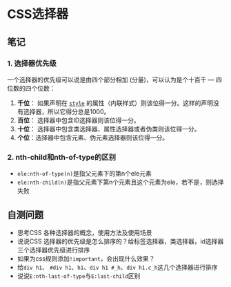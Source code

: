 # CSS选择器

## 笔记

### 1. 选择器优先级

一个选择器的优先级可以说是由四个部分相加 (分量)，可以认为是个十百千 — 四位数的四个位数：

1. **千位**： 如果声明在 [`style`](https://developer.mozilla.org/zh-CN/docs/Web/HTML/Global_attributes#attr-style) 的属性（内联样式）则该位得一分。这样的声明没有选择器，所以它得分总是1000。
2. **百位**： 选择器中包含ID选择器则该位得一分。
3. **十位**： 选择器中包含类选择器、属性选择器或者伪类则该位得一分。
4. **个位**：选择器中包含元素、伪元素选择器则该位得一分。

### 2. nth-child和nth-of-type的区别

- `ele:nth-of-type(n)`是指父元素下的第n个ele元素
- `ele:nth-child(n)`是指父元素下第n个元素且这个元素为ele，若不是，则选择失败

## 自测问题

- 思考CSS 各种选择器的概念，使用方法及使用场景
- 说说CSS 选择器的优先级是怎么排序的？给标签选择器，类选择器，id选择器三个选择器优先级进行排序
- 如果为css规则添加`!important`，会出现什么效果？
- 给`div h1`、 `#div h1`、`h1`、`div h1 #_h`、`div h1.c_h`这几个选择器进行排序
- 说说`E:nth-last-of-type`与`E:last-child`区别